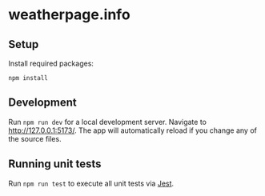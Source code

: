 # weatherpage.info

## Setup

Install required packages:

```
npm install
```

## Development

Run `npm run dev` for a local development server. Navigate to http://127.0.0.1:5173/. The app will automatically reload if you change any of the source files.


## Running unit tests

Run `npm run test` to execute all unit tests via [Jest](https://jestjs.io).
